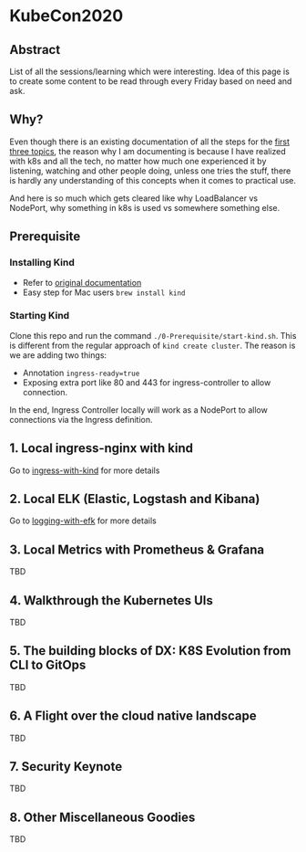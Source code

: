 # KubeCon2020 

## Abstract
List of all the sessions/learning which were interesting. Idea of this page is to create some content to be read through every Friday based on need and ask. 

## Why?

Even though there is an existing documentation of all the steps for the [first three topics](https://github.com/ishustava/kubecon-2020-workshop), the reason why I am documenting is because I have realized with k8s and all the tech, no matter how much one experienced it by listening, watching and other people doing, unless one tries the stuff, there is hardly any understanding of this concepts when it comes to practical use. 

And here is so much which gets cleared like why LoadBalancer vs NodePort, why something in k8s is used vs somewhere something else.   

## Prerequisite 

### Installing Kind

- Refer to [original documentation](https://kind.sigs.k8s.io/docs/user/quick-start/#installation)
- Easy step for Mac users `brew install kind`

### Starting Kind

Clone this repo and run the command `./0-Prerequisite/start-kind.sh`. This is different from the regular approach of `kind create cluster`. The reason is we are adding two things:
- Annotation `ingress-ready=true`
- Exposing extra port like 80 and 443 for ingress-controller to allow connection. 

In the end, Ingress Controller locally will work as a NodePort to allow connections via the Ingress definition.

## 1. Local ingress-nginx with kind

Go to [ingress-with-kind](./ingress-with-kind) for more details

## 2. Local ELK (Elastic, Logstash and Kibana) 

Go to [logging-with-efk](./logging-with-ekf) for more details

## 3. Local Metrics with Prometheus & Grafana

TBD

## 4. Walkthrough the Kubernetes UIs

TBD

## 5. The building blocks of DX: K8S Evolution from CLI to GitOps

TBD

## 6. A Flight over the cloud native landscape

TBD

## 7. Security Keynote

TBD

## 8. Other Miscellaneous Goodies

TBD

 